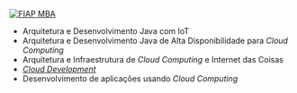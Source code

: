 [![FIAP MBA](https://raw.githubusercontent.com/josecastillolema/fiap/master/img/scj.png)](https://www.fiap.com.br/mba/mba-em-full-stack-developer-microservices-cloud-e-iot/)

 - Arquitetura e Desenvolvimento Java com IoT
 - Arquitetura e Desenvolvimento Java de Alta Disponibilidade para *Cloud Computing*
 - Arquitetura e Infraestrutura de *Cloud Computing* e Internet das Coisas
 - [*Cloud Development*](https://github.com/josecastillolema/fiap/tree/master/scj/java)
 - Desenvolvimento de aplicações usando *Cloud Computing*


